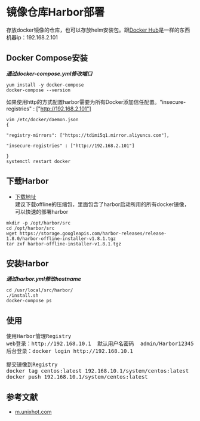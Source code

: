 # 镜像仓库Harbor部署
存放docker镜像的仓库，也可以存放helm安装包。跟[Docker Hub](https://hub.docker.com)是一样的东西<br>
机器ip：192.168.2.101

## Docker Compose安装
***通过docker-compose.yml修改端口***<br>
```
yum install -y docker-compose
docker-compose --version
```
如果使用http的方式配置harbor需要为所有Docker添加信任配置。"insecure-registries" : ["http://192.168.2.101"]
```
vim /etc/docker/daemon.json
{

"registry-mirrors": ["https://tdimi5q1.mirror.aliyuncs.com"],

"insecure-registries" : ["http://192.168.2.101"]

}
systemctl restart docker
```

## 下载Harbor 
- [下载地址](https://github.com/vmware/harbor/releases)<br>
建议下载offline的压缩包，里面包含了harbor启动所用的所有docker镜像，可以快速的部署harbor<br>
```
mkdir -p /opt/harbor/src
cd /opt/harbor/src
wget https://storage.googleapis.com/harbor-releases/release-1.8.0/harbor-offline-installer-v1.8.1.tgz
tar zxf harbor-offline-installer-v1.8.1.tgz
```

## 安装Harbor
***通过harbor.yml修改hostname***<br>
```
cd /usr/local/src/harbor/
./install.sh
docker-compose ps
```

## 使用
<pre>
使用Harbor管理Registry 
web登录：http://192.168.10.1  默认用户名密码  admin/Harbor12345
后台登录：docker login http://192.168.10.1

提交镜像到Registry
docker tag centos:latest 192.168.10.1/system/centos:latest
docker push 192.168.10.1/system/centos:latest
</pre>

## 参考文献
- [m.unixhot.com](http://m.unixhot.com/docker/registry.html)
